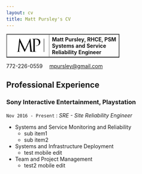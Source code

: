 ```yaml
---
layout: cv
title: Matt Pursley's CV
---
```

<table border="1" style="width:60%">
  <tr>
    <th><img src="assets/matt pursley resume logo v2 cropped.png" width="200"></th>
    <th><div align="left"><b>Matt Pursley</b>, RHCE, PSM <br>Systems and Service Reliability Engineer</div></th> 
  </tr>
</table>

<div id="webaddress">
<i class="fi-telephone"></i>
772-226-0559
<i class="fi-mail" style="margin-left:1em"></i>
<a href="mpursley@gmail.com">mpursley@gmail.com</a>
</div>


## Professional Experience

### __Sony Interactive Entertainment, Playstation__
```Nov 2016 - Present``` : _SRE - Site Reliability Engineer_

* Systems and Service Monitoring and Reliability
  * sub item1
  * sub item2
* Systems and Infrastructure Deployment
  * test mobile edit
* Team and Project Management
  * test2 mobile edit
